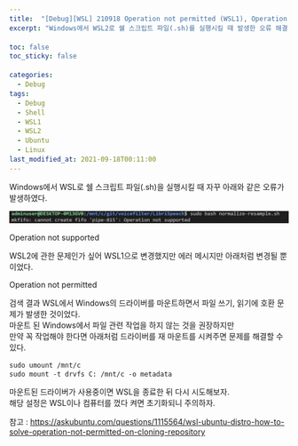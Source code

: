 ```yaml
---
title:  "[Debug][WSL] 210918 Operation not permitted (WSL1), Operation not supported (WSL2) 오류가 발생할 때"
excerpt: "Windows에서 WSL2로 쉘 스크립트 파일(.sh)를 실행시킬 때 발생한 오류 해결"

toc: false
toc_sticky: false

categories:
  - Debug
tags:
  - Debug
  - Shell
  - WSL1
  - WSL2
  - Ubuntu
  - Linux
last_modified_at: 2021-09-18T00:11:00
---
```


Windows에서 WSL로 쉘 스크립트 파일(.sh)을 실행시킬 때 자꾸 아래와 같은 오류가 발생하였다.
<p class="code"><img src="/assets/images/21091801.png" /></p>
<p class="error_msg">Operation not supported</p>

WSL2에 관한 문제인가 싶어 WSL1으로 변경했지만 에러 메시지만 아래처럼 변경될 뿐이었다.
<p class="error_msg">Operation not permitted</p>

검색 결과 WSL에서 Windows의 드라이버를 마운트하면서 파일 쓰기, 읽기에 호환 문제가 발생한 것이었다.<br>
마운트 된 Windows에서 파일 관련 작업을 하지 않는 것을 권장하지만<br>
만약 꼭 작업해야 한다면 아래처럼 드라이버를 재 마운트를 시켜주면 문제를 해결할 수 있다.

```
sudo umount /mnt/c
sudo mount -t drvfs C: /mnt/c -o metadata
```

마운트된 드라이버가 사용중이면 WSL을 종료한 뒤 다시 시도해보자.<br>
해당 설정은 WSL이나 컴퓨터를 껐다 켜면 초기화되니 주의하자.

참고 : <a href="https://askubuntu.com/questions/1115564/wsl-ubuntu-distro-how-to-solve-operation-not-permitted-on-cloning-repository">https://askubuntu.com/questions/1115564/wsl-ubuntu-distro-how-to-solve-operation-not-permitted-on-cloning-repository</a>